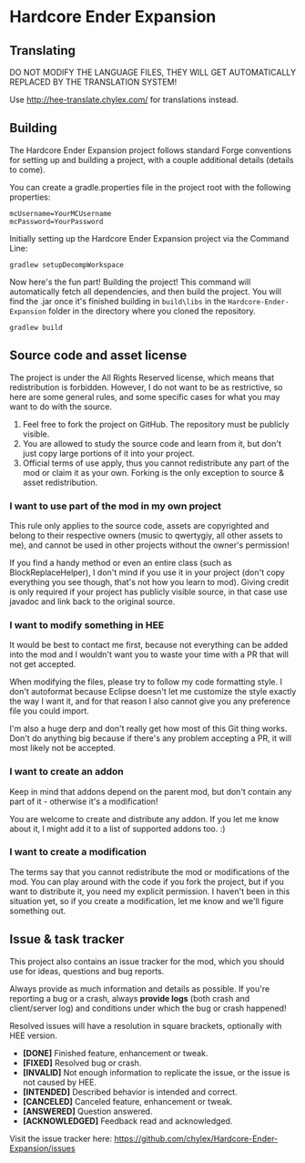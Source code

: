Hardcore Ender Expansion
========================

## Translating

DO NOT MODIFY THE LANGUAGE FILES, THEY WILL GET AUTOMATICALLY REPLACED BY THE TRANSLATION SYSTEM!

Use http://hee-translate.chylex.com/ for translations instead.

## Building
The Hardcore Ender Expansion project follows standard Forge conventions for setting up and building a project, with a couple additional details (details to come).

You can create a gradle.properties file in the project root with the following properties:
```
mcUsername=YourMCUsername
mcPassword=YourPassword
```

Initially setting up the Hardcore Ender Expansion project via the Command Line:
```
gradlew setupDecompWorkspace
```

Now here's the fun part! Building the project! This command will automatically fetch all dependencies, and then build the project. You will find the .jar once it's finished building in `build\libs` in the `Hardcore-Ender-Expansion` folder in the directory where you cloned the repository.
```
gradlew build
```


## Source code and asset license

The project is under the All Rights Reserved license, which means that redistribution is forbidden. However, I do not want to be as restrictive, so here are some general rules, and some specific cases for what you may want to do with the source.

1. Feel free to fork the project on GitHub. The repository must be publicly visible.
2. You are allowed to study the source code and learn from it, but don't just copy large portions of it into your project.
3. Official terms of use apply, thus you cannot redistribute any part of the mod or claim it as your own. Forking is the only exception to source & asset redistribution.

### I want to use part of the mod in my own project

This rule only applies to the source code, assets are copyrighted and belong to their respective owners (music to qwertygiy, all other assets to me), and cannot be used in other projects without the owner's permission!

If you find a handy method or even an entire class (such as BlockReplaceHelper), I don't mind if you use it in your project (don't copy everything you see though, that's not how you learn to mod). Giving credit is only required if your project has publicly visible source, in that case use javadoc and link back to the original source.

### I want to modify something in HEE

It would be best to contact me first, because not everything can be added into the mod and I wouldn't want you to waste your time with a PR that will not get accepted.

When modifying the files, please try to follow my code formatting style. I don't autoformat because Eclipse doesn't let me customize the style exactly the way I want it, and for that reason I also cannot give you any preference file you could import.

I'm also a huge derp and don't really get how most of this Git thing works. Don't do anything big because if there's any problem accepting a PR, it will most likely not be accepted.

### I want to create an addon

Keep in mind that addons depend on the parent mod, but don't contain any part of it - otherwise it's a modification!

You are welcome to create and distribute any addon. If you let me know about it, I might add it to a list of supported addons too. :)

### I want to create a modification

The terms say that you cannot redistribute the mod or modifications of the mod. You can play around with the code if you fork the project, but if you want to distribute it, you need my explicit permission. I haven't been in this situation yet, so if you create a modification, let me know and we'll figure something out.

## Issue & task tracker

This project also contains an issue tracker for the mod, which you should use for ideas, questions and bug reports.

Always provide as much information and details as possible. If you're reporting a bug or a crash, always **provide logs** (both crash and client/server log) and conditions under which the bug or crash happened!

Resolved issues will have a resolution in square brackets, optionally with HEE version.

* **[DONE]** Finished feature, enhancement or tweak.
* **[FIXED]** Resolved bug or crash.
* **[INVALID]** Not enough information to replicate the issue, or the issue is not caused by HEE.
* **[INTENDED]** Described behavior is intended and correct.
* **[CANCELED]** Canceled feature, enhancement or tweak.
* **[ANSWERED]** Question answered.
* **[ACKNOWLEDGED]** Feedback read and acknowledged.

Visit the issue tracker here: https://github.com/chylex/Hardcore-Ender-Expansion/issues
